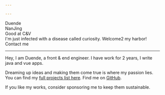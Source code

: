 ```yaml
---

---
```


<script setup lang="ts">
import avatar from '~/assets/avatar2.jpg' 
</script>

<div flex gap-x-8 lt-sm="flex-col gap-y-5" items-center>
  <img :src="avatar" rounded-full class="!w-160px !h-160px">
  <div flex="~ col" lt-sm="!mt-[-40px] items-center">
    <span text-42px font-bold>Duende</span>
    <span flex-inline items-center>
      <div i-twemoji-flag-china mr-2/> <n-divider vertical />
      <span mx-2>NanJing</span> <n-divider vertical />
      <div i-twemoji-keycap-2 ml-2 mr-1 /> <div i-twemoji-keycap-3 mr-2 /> <n-divider vertical />
      <div i-noto-v1-man-facepalming-light-skin-tone mx-2 /> <n-divider vertical />
      <span ml-2 flex-inline items-center>
        Good at C&V <div i-twemoji-face-savoring-food ml-2 />
      </span>
    </span>
    <n-gradient-text :size="16" type="success">
      I'm just infected with a disease called curiosity.
    </n-gradient-text>
    <span text-16px flex-inline items-center>Welcome2 my harbor!
      <div i-twemoji-hand-with-index-finger-and-thumb-crossed-medium-light-skin-tone ml-2 />
      <div i-twemoji-two-hearts ml-2 />
    </span>
    <div flex items-center text-16px>
      <div i-twemoji-backhand-index-pointing-right-medium-light-skin-tone mr-2 />
      <span mr-3 font-bold>Contact me</span>
      <div i-cib-qq text-red mx-3 cursor-pointer hover:scale-115 />
      <n-divider vertical />
      <div i-cib-wechat mx-3 text="[#329672]" cursor-pointer hover:scale-115 />
      <n-divider vertical />
      <div i-cib-twitter ml-3 text="[#1D9BF0]" cursor-pointer hover:scale-115 />
    </div>
  </div>
</div>

***
Hey, I am Duende, a front & end engineer. I have work for 2 years, I write java
and vue apps.

Dreaming up ideas and making them come true is where my passion lies. You can find my [full projects list here](/projects). 
Find me on [GitHub](https://github.com/dud9).

If you like my works, consider sponsoring me to keep them sustainable.

